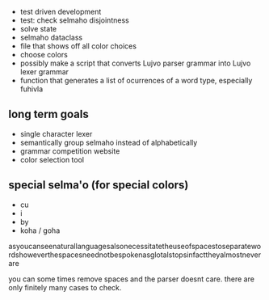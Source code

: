 - test driven development
- test: check selmaho disjointness
- solve state
- selmaho dataclass
- file that shows off all color choices
- choose colors
- possibly make a script that converts Lujvo parser grammar into Lujvo lexer grammar
- function that generates a list of ocurrences of a word type, especially fuhivla

## long term goals
- single character lexer
- semantically group selmaho instead of alphabetically
- grammar competition website
- color selection tool


## special selma'o (for special colors)
- cu
- i
- by
- koha / goha

asyoucanseenaturallanguagesalsonecessitatetheuseofspacestoseparatewordshoweverthespacesneednotbespokenasglotalstopsinfacttheyalmostneverare

you can some times remove spaces and the parser doesnt care. there are only finitely many cases to check.
